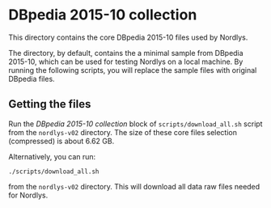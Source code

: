 # DBpedia 2015-10 collection

This directory contains the core DBpedia 2015-10 files used by Nordlys. 

The directory, by default, contains the a minimal sample from DBpedia 2015-10, which can be used for testing Nordlys on a local machine. By running the following scripts, you will replace the sample files with original DBpedia files.



## Getting the files

Run the *DBpedia 2015-10 collection* block of `scripts/download_all.sh` script from the `nordlys-v02` directory. The size of these core files selection (compressed) is about 6.62 GB.


Alternatively, you can run:

```
./scripts/download_all.sh
```

from the `nordlys-v02` directory. This will download all data raw files needed for Nordlys.
